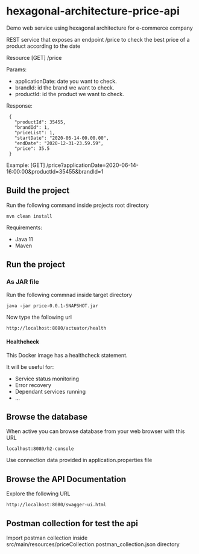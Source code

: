 # hexagonal-architecture-price-api
Demo web service using hexagonal architecture for e-commerce company

REST service that exposes an endpoint /price to check the best price of a product according to the date

Resource [GET] /price

Params:
* applicationDate: date you want to check.
* brandId:  id the brand we want to check.
* productId: id the product we want to check.

Response:

     {
       "productId": 35455,
       "brandId": 1,
       "priceList": 1,
       "startDate": "2020-06-14-00.00.00",
       "endDate": "2020-12-31-23.59.59",
       "price": 35.5
     }


Example:
[GET] /price?applicationDate=2020-06-14-16:00:00&productId=35455&brandId=1

## Build the project

Run the following command inside projects root directory

    mvn clean install

Requirements:

* Java 11
* Maven

## Run the project

### As JAR file

Run the following commnad inside target directory

    java -jar price-0.0.1-SNAPSHOT.jar

Now type the following url

    http://localhost:8080/actuator/health

#### Healthcheck

This Docker image has a healthcheck statement.

It will be useful for:
* Service status monitoring
* Error recovery
* Dependant services running
* ...

## Browse the database

When active you can browse database from your web browser with this URL

    localhost:8080/h2-console

Use connection data provided in application.properties file

## Browse the API Documentation

Explore the following URL

    http://localhost:8080/swagger-ui.html

## Postman collection for test the api

Import postman collection inside src/main/resources/priceCollection.postman_collection.json directory
